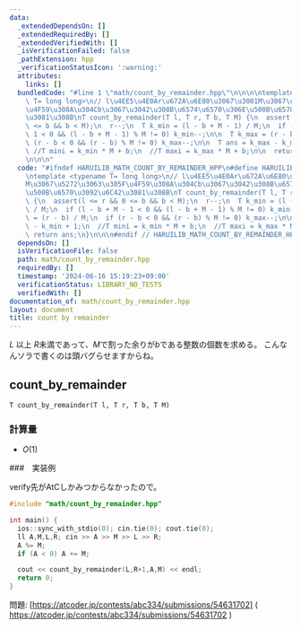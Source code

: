 ```yaml
---
data:
  _extendedDependsOn: []
  _extendedRequiredBy: []
  _extendedVerifiedWith: []
  _isVerificationFailed: false
  _pathExtension: hpp
  _verificationStatusIcon: ':warning:'
  attributes:
    links: []
  bundledCode: "#line 1 \"math/count_by_remainder.hpp\"\n\n\n\ntemplate <typename\
    \ T= long long>\n// l\u4EE5\u4E0Ar\u672A\u6E80\u3067\u3001M\u3067\u5272\u3063\u305F\
    \u4F59\u308A\u304Cb\u3067\u3042\u308B\u6574\u6570\u306E\u500B\u6570\u3092\u6C42\
    \u3081\u308B\nT count_by_remainder(T l, T r, T b, T M) {\n  assert(l <= r && 0\
    \ <= b && b < M);\n  r--;\n  T k_min = (l - b + M - 1) / M;\n  if (l - b + M -\
    \ 1 < 0 && (l - b + M - 1) % M != 0) k_min--;\n\n  T k_max = (r - b) / M;\n  if\
    \ (r - b < 0 && (r - b) % M != 0) k_max--;\n\n  T ans = k_max - k_min + 1;\n \
    \ //T mini = k_min * M + b;\n  //T maxi = k_max * M + b;\n\n  return ans;\n}\n\
    \n\n\n"
  code: "#ifndef HARUILIB_MATH_COUNT_BY_REMAINDER_HPP\n#define HARUILIB_MATH_COUNT_BY_REMAINDER_HPP\n\
    \ntemplate <typename T= long long>\n// l\u4EE5\u4E0Ar\u672A\u6E80\u3067\u3001\
    M\u3067\u5272\u3063\u305F\u4F59\u308A\u304Cb\u3067\u3042\u308B\u6574\u6570\u306E\
    \u500B\u6570\u3092\u6C42\u3081\u308B\nT count_by_remainder(T l, T r, T b, T M)\
    \ {\n  assert(l <= r && 0 <= b && b < M);\n  r--;\n  T k_min = (l - b + M - 1)\
    \ / M;\n  if (l - b + M - 1 < 0 && (l - b + M - 1) % M != 0) k_min--;\n\n  T k_max\
    \ = (r - b) / M;\n  if (r - b < 0 && (r - b) % M != 0) k_max--;\n\n  T ans = k_max\
    \ - k_min + 1;\n  //T mini = k_min * M + b;\n  //T maxi = k_max * M + b;\n\n \
    \ return ans;\n}\n\n\n#endif // HARUILIB_MATH_COUNT_BY_REMAINDER_HPP"
  dependsOn: []
  isVerificationFile: false
  path: math/count_by_remainder.hpp
  requiredBy: []
  timestamp: '2024-06-16 15:19:23+09:00'
  verificationStatus: LIBRARY_NO_TESTS
  verifiedWith: []
documentation_of: math/count_by_remainder.hpp
layout: document
title: count by remainder
---
```


$L$ 以上 $R$未満であって、$M$で割った余りが$b$である整数の個数を求める。
こんなんソラで書くのは頭バグらせますからね。

## count_by_remainder

```
T count_by_remainder(T l, T r, T b, T M)
```

### 計算量

- $O(1)$

###　実装例

verify先がAtCしかみつからなかったので。

```C++
#include "math/count_by_remainder.hpp"

int main() {
  ios::sync_with_stdio(0); cin.tie(0); cout.tie(0);
  ll A,M,L,R; cin >> A >> M >> L >> R;
  A %= M;
  if (A < 0) A += M;  

  cout << count_by_remainder(L,R+1,A,M) << endl;
  return 0;
}
```


問題:  [https://atcoder.jp/contests/abc334/submissions/54631702] ( https://atcoder.jp/contests/abc334/submissions/54631702 )
